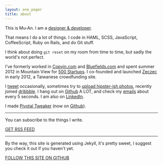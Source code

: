 ```yaml
---
layout: one_pager
title: about
---
```


This is Mu-An. I am a <u>designer & developer</u>.

That means I do a lot of things. I code in HAML, SCSS, JavaScript, CoffeeScript, Ruby on Rails, and do Git stuff. 

I think about doing `git reset` on my room from time to time, but sadly the world's not perfect. 

I've formerly worked in <a href='http://copyin.com' id='copyin-about' target='_blank'>Copyin.com</a> and <a href='http://bluefields.com' id='bluefields-about' target='_blank'>Bluefields.com</a> and spent summer 2012 in Mountain View for <a href='http://500.co/' id='bluefields-about' target='_blank'>500 Startups</a>. I co-founded and launched <a href='http://zeczec.com' id='zeczec' target='_blank'>Zeczec</a> in early 2012, a Taiwanese crowdfunding site.

I <a href='http://twitter.com/muanchiou' id='twitter' target='_blank'>tweet</a> occasionally, sometimes try to <a href='http://instagram.com/muanchiou' id='instagram' target='_blank'>upload hipster-ish photos</a>, recently joined <a href='http://dribbble.com/muan' id='dribbble' target='_blank'>dribbble</a>. I hang out on <a href='http://github.com/muan' id='github' target='_blank'>Github</a> A LOT, and check my <a href='mailto:me@muanchiou.com' id='email-icon' target='_blank'>emails</a> about every 5 seconds. I am also on <a href='http://uk.linkedin.com/in/muanchiou/' id='linkedin' target='_blank'>LinkedIn</a>.

I made <a href='https://chrome.google.com/webstore/detail/pivotal-tweaker/aodalckpkgijlndlnlhblojedfboaglg' id='tweaker' target='_blank'>Pivotal Tweaker</a> (now on <a href="https://github.com/muan/tweaker" id="pt-github" target="_blank">Github</a>).

---

You can subscribe to the things I write.

<a href='/feed.xml' id='subscribe'  class='big-button red' target='_blank'>GET RSS FEED</a>

---

By the way, this site is generated using Jekyll, it's pretty sweet, I suggest you check it out if you haven't yet.

<a href='https://github.com/muan/muan.github.com' class='big-button green' id='star-github' target='_blank'>FOLLOW THIS SITE ON GITHUB</a>